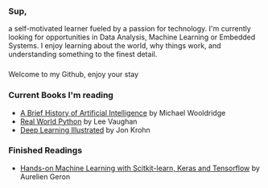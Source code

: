### Sup,
a self-motivated learner fueled by a passion for technology.
I'm currently looking for opportunities in Data Analysis, Machine Learning or Embedded Systems.
I enjoy learning about the world, why things work, and understanding something to the finest detail.
### 
Welcome to my Github, enjoy your stay 

### Current Books I'm reading
- [A Brief History of Artificial Intelligence](https://us.macmillan.com/books/9781250770738) by Michael Wooldridge
- [Real World Python](https://nostarch.com/real-world-python) by Lee Vaughan
- [Deep Learning Illustrated]('https://www.amazon.com/Deep-Learning-Illustrated-Intelligence-Addison-Wesley/dp/0135116694') by Jon Krohn

### Finished Readings
- [Hands-on Machine Learning with Scitkit-learn, Keras and Tensorflow](https://www.oreilly.com/library/view/hands-on-machine-learning/9781492032632/) by Aurelien Geron

<!--
**joncucci/joncucci** is a ✨ _special_ ✨ repository because its `README.md` (this file) appears on your GitHub profile.

Here are some ideas to get you started:

- 🔭 I’m currently working on ...
- 🌱 I’m currently learning ...
- 👯 I’m looking to collaborate on ...
- 🤔 I’m looking for help with ...
- 💬 Ask me about ...
- 📫 How to reach me: ...
- 😄 Pronouns: ...
- ⚡ Fun fact: ...
-->
